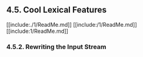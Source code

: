 ﻿## 4.5. Cool Lexical Features

[[include:./1/ReadMe.md]]
[[include:/1/ReadMe.md]]
[[include:1/ReadMe.md]]

### 4.5.2. Rewriting the Input Stream